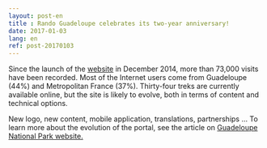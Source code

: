 ```yaml
---
layout: post-en
title : Rando Guadeloupe celebrates its two-year anniversary!
date: 2017-01-03
lang: en
ref: post-20170103
---
```


Since the launch of the <a href="http://www.randoguadeloupe.gp/?categories=T1" target="_blank"> website</a> in December 2014, more than 73,000 visits have been recorded. Most of the Internet users come from Guadeloupe (44%) and Metropolitan France (37%). Thirty-four treks are currently available online, but the site is likely to evolve, both in terms of content and technical options.

New logo, new content, mobile application, translations, partnerships ... To learn more about the evolution of the portal, see the article on <a href="http://www.guadeloupe-parcnational.fr/fr/actualites/rando-guadeloupe-le-portail-de-la-randonnee-fete-ses-2-ans"> Guadeloupe National Park website.







